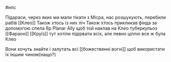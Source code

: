 #нпс

Підараси, через яких ми мали тікати з Місра, нас розшукують, перебили рабів [[Клео]]
Також хтось із них ліч
Також хтось прикликав фінда за допомогою спела 6р Planar Ally щоб той наклав на Клео туберкульоз 
[[Фараон]]
[[Круїз]] тут хотіли підірвати всіх, але певно ціллю все ж була Клео

Вони хочуть знайти і залутать всі [[божественні вогні]] щоб використати їх іншим чином(нащо?)